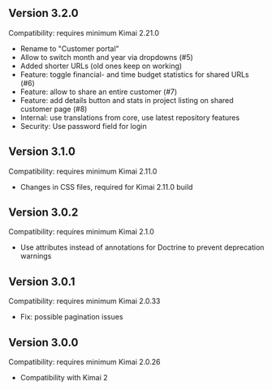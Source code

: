 ## Version 3.2.0

Compatibility: requires minimum Kimai 2.21.0

- Rename to "Customer portal"
- Allow to switch month and year via dropdowns (#5)
- Added shorter URLs (old ones keep on working)
- Feature: toggle financial- and time budget statistics for shared URLs (#6)
- Feature: allow to share an entire customer (#7)
- Feature: add details button and stats in project listing on shared customer page (#8)
- Internal: use translations from core, use latest repository features
- Security: Use password field for login

## Version 3.1.0

Compatibility: requires minimum Kimai 2.11.0

- Changes in CSS files, required for Kimai 2.11.0 build

## Version 3.0.2

Compatibility: requires minimum Kimai 2.1.0

- Use attributes instead of annotations for Doctrine to prevent deprecation warnings

## Version 3.0.1

Compatibility: requires minimum Kimai 2.0.33

- Fix: possible pagination issues

## Version 3.0.0

Compatibility: requires minimum Kimai 2.0.26

- Compatibility with Kimai 2
